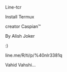 Line-tcr

Install Termux 

creator Caspian™

By Alish Joker 

:)

line.me/R/ti/p/%40nlr3381q

Vahid Vahshi...